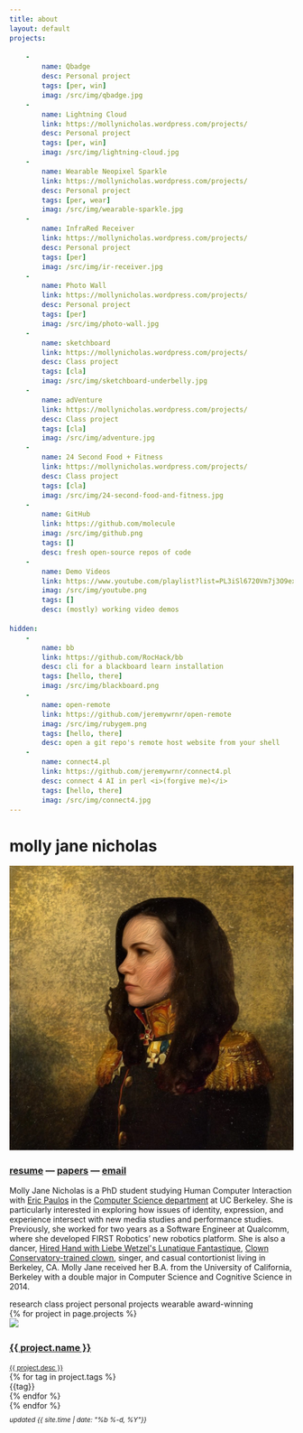 ```yaml
---
title: about
layout: default
projects:
    
    -
        name: Qbadge
        desc: Personal project
        tags: [per, win]
        imag: /src/img/qbadge.jpg
    -
        name: Lightning Cloud
        link: https://mollynicholas.wordpress.com/projects/
        desc: Personal project
        tags: [per, win]
        imag: /src/img/lightning-cloud.jpg
    -
        name: Wearable Neopixel Sparkle
        link: https://mollynicholas.wordpress.com/projects/
        desc: Personal project
        tags: [per, wear]
        imag: /src/img/wearable-sparkle.jpg
    -
        name: InfraRed Receiver
        link: https://mollynicholas.wordpress.com/projects/
        desc: Personal project
        tags: [per]
        imag: /src/img/ir-receiver.jpg
    -
        name: Photo Wall
        link: https://mollynicholas.wordpress.com/projects/
        desc: Personal project
        tags: [per]
        imag: /src/img/photo-wall.jpg
    -
        name: sketchboard
        link: https://mollynicholas.wordpress.com/projects/
        desc: Class project
        tags: [cla]
        imag: /src/img/sketchboard-underbelly.jpg
    -
        name: adVenture
        link: https://mollynicholas.wordpress.com/projects/
        desc: Class project
        tags: [cla]
        imag: /src/img/adventure.jpg
    -
        name: 24 Second Food + Fitness
        link: https://mollynicholas.wordpress.com/projects/
        desc: Class project
        tags: [cla]
        imag: /src/img/24-second-food-and-fitness.jpg
    -
        name: GitHub
        link: https://github.com/molecule
        imag: /src/img/github.png
        tags: []
        desc: fresh open-source repos of code
    -
        name: Demo Videos
        link: https://www.youtube.com/playlist?list=PL3iSl6720Vm7j3O9ex-FjVuZ9ZaiL4ph0
        imag: /src/img/youtube.png
        tags: []
        desc: (mostly) working video demos

hidden:
    -
        name: bb
        link: https://github.com/RocHack/bb
        desc: cli for a blackboard learn installation
        tags: [hello, there]
        imag: /src/img/blackboard.png
    -
        name: open-remote
        link: https://github.com/jeremywrnr/open-remote
        imag: /src/img/rubygem.png
        tags: [hello, there]
        desc: open a git repo's remote host website from your shell
    -
        name: connect4.pl
        link: https://github.com/jeremywrnr/connect4.pl
        desc: connect 4 AI in perl <i>(forgive me)</i>
        tags: [hello, there]
        imag: /src/img/connect4.jpg
---
```



# molly jane nicholas
[//]: # ( m: &#109 o: &#111 l: &#108 e: &#101 c: &#99 u: &#117 @: &#64 y: &#121 )
[//]: # ( molecule: &#109;&#111;&#108;&#101;&#99;&#117;&#108;&#101)
[//]: # ( @berkeley.edu: &#064;&#098;&#101;&#114;&#107;&#101;&#108;&#101;&#121;&#046;&#101;&#100;&#117; )


<div class="clearfix">
<img id="prof" alt="Gaze upon my Face, ye mighty, and despair. " src="/src/img/general-molly.jpg">



<h3>
<a href="/cv">resume</a> —
<a href="/papers">papers</a> —
<a href="&#109;&#097;&#105;&#108;&#116;&#111;:&#109;&#111;&#108;&#101;&#99;&#117;&#108;&#101;&#064;&#098;&#101;&#114;&#107;&#101;&#108;&#101;&#121;&#046;&#101;&#100;&#117;">email</a>
</h3>

<p> Molly Jane Nicholas is a PhD student studying Human Computer Interaction 
  with <a href="http://www.paulos.net/">Eric Paulos</a> in the <a href="http://www.cs.berkeley.edu" target="_blank">Computer Science department</a> at UC Berkeley. She is particularly interested in exploring how issues of identity, expression, and experience intersect with new media studies and performance studies.  Previously, she worked for two years as a Software Engineer at Qualcomm, where she developed FIRST Robotics’ new robotics platform. She is also a dancer, <a href="http://www.lunfan.com/">Hired Hand with Liebe Wetzel's Lunatique Fantastique</a>, <a href="http://circuscenter.org/clown">Clown Conservatory-trained clown</a>, singer, and casual contortionist living in Berkeley, CA.  Molly Jane received her B.A. from the University of California, Berkeley with a double major in Computer Science and Cognitive Science in 2014. </p>

</div><!--clearfix-->

<div id="tags">
  <span class="tag res">research</span>
  <span class="tag cla">class project</span>
  <span class="tag per">personal projects</span>
  <span class="tag wear">wearable</span>
  <span class="tag win">award-winning</span>
</div>

<div id='projects'>
{% for project in page.projects %}
<div class="project">
  <a href="{{ project.link }}">
  <img src="{{ project.imag }}" class="project-image"/>
  <div class="project-info">
  <h3>{{ project.name }} </h3>
  <small>{{ project.desc }}</small>
  </div>
  </a>
  <div class="project-tags">
  {% for tag in project.tags %} <div class="tag {{tag}}">{{tag}}</div>
  {% endfor %}</div>
</div>
{% endfor %}
</div>


<p style="margin: 0.5em 0em 10em 0em;">
<small><i>
<!--<a href="/mit-license">license</a> --->
updated {{ site.time | date: "%b %-d, %Y"}} </i></small>
</p>

<footer>
<script src="/src/js/project.js" async>
</footer>

